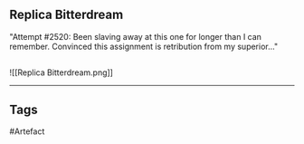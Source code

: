 ## Replica Bitterdream
"Attempt #2520: Been slaving away at this one for longer than I can remember.
Convinced this assignment is retribution from my superior..."
## 
![[Replica Bitterdream.png]]

---
## Tags
#Artefact